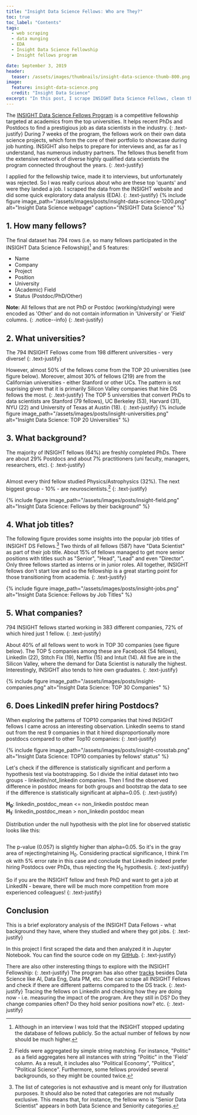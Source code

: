 ```yaml
---
title: "Insight Data Science Fellows: Who are They?"
toc: true
toc_label: "Contents"
tags:
  - web scraping
  - data munging
  - EDA
  - Insight Data Science Fellowship
  - Insight fellows program

date: September 3, 2019
header:
  teaser: /assets/images/thumbnails/insight-data-science-thumb-800.png
image:
  feature: insight-data-science.png
  credit: "Insight Data Science"
excerpt: "In this post, I scrape INSIGHT Data Science Fellows, clean the data, perform EDA and a hypothesis test via bootstrapping"
---
```


The [INSIGHT Data Science Fellows Program](https://www.insightdatascience.com) is a competitive fellowship targeted at academics from the top universities. It helps recent PhDs and Postdocs to find a prestigious job as data scientists in the industry. 
{: .text-justify}
During 7 weeks of the program,  the fellows work on their own data science projects, which form the core of their portfolio to showcase during job hunting. INSIGHT also helps to prepare for interviews and, as far as I understand, has numerous industry partners. The fellows thus benefit from the extensive network of diverse highly qualified data scientists the program connected throughout the years.
{: .text-justify}

I applied for the fellowship twice, made it to interviews, but unfortunately was rejected. So I was really curious about who are these top 'quants' and were they landed a job. I scraped the data from the INSIGHT website and did some quick exploratory data analysis (EDA). 
{: .text-justify}
{% include figure image_path="/assets/images/posts/insight-data-science-1200.png" alt="Insight Data Science webpage" caption="INSIGHT Data Science" %}


## 1. How many fellows?

The final dataset has 794 rows (i.e. so many fellows participated in the INSIGHT Data Science Fellowship)[^ft1] and 5 features:
* Name
* Company
* Project
* Position
* University
* (Academic) Field
* Status (Postdoc/PhD/Other)

<i class="far fa-sticky-note"></i> **Note:** All fellows that are not PhD or Postdoc (working/studying) were encoded as 'Other' and do not contain information in 'University' or 'Field' columns.
{: .notice--info}
{: .text-justify}


## 2. What universities?

The 794 INSIGHT Fellows come from 198 different universities - very diverse!
{: .text-justify} 
    
However, almost 50% of the fellows come from the TOP 20 universities (see figure below). Moreover, almost 30% of fellows (219) are from the Californian universities - either Stanford or other UCs. The pattern is not suprising given that it is primarily Silicon Valley companies that hire DS fellows the most. 
{: .text-justify}
The TOP 5 universities that convert PhDs to data scientists are Stanford (79 fellows), UC Berkeley (53), Harvard (31), NYU (22) and University of Texas at Austin (18).
{: .text-justify}
{% include figure image_path="/assets/images/posts/insight-universities.png" alt="Insight Data Science: TOP 20 Universities" %}

## 3. What background?

The majority of INSIGHT fellows (64%) are freshly completed PhDs. There are about 29% Postdocs and about 7% practitioners (uni faculty, managers, researchers, etc).
{: .text-justify}

<figure style="width: 40%" class="align-center">
  <img src="{{ site.url }}{{ site.baseurl }}/assets/images/posts/insight-status.png" alt="">
</figure> 

Almost every third fellow studied Physics/Astrophysics (32%). The next biggest group - 10% - are neuroscientists.[^ft2] 
{: .text-justify}

{% include figure image_path="/assets/images/posts/insight-field.png" alt="Insight Data Science: Fellows by their background" %}


## 4. What job titles?

The following figure provides some insights into the popular job titles of INSIGHT DS Fellows.[^ft3] Two thirds of all fellows (587) have "Data Scientist" as part of their job title. About 15% of fellows managed to get more senior positions with titles such as "Senior", "Head", "Lead" and even "Director". Only three fellows started as interns or in junior roles. All together, INSIGHT fellows don't start low and so the fellowship is a great starting point for those transitioning from academia. 
{: .text-justify} 

{% include figure image_path="/assets/images/posts/insight-jobs.png" alt="Insight Data Science: Fellows by Job Titles" %}

## 5. What companies?

794 INSIGHT fellows started working in 383 different companies, 72% of which hired just 1 fellow. 
{: .text-justify}

About 40% of all fellows went to work in TOP 30 companies (see figure below). The TOP 5 companies among these are Facebook (54 fellows), LinkedIn (22), Stitch Fix (19), Netflix (15) and Intuit (14). All five are in the Silicon Valley, where the demand for Data Scientist is naturally the highest. Interestingly, INSIGHT also tends to hire own graduates.
{: .text-justify} 

{% include figure image_path="/assets/images/posts/insight-companies.png" alt="Insight Data Science: TOP 30 Companies" %}


## 6. Does LinkedIN prefer hiring Postdocs?

When exploring the patterns of TOP10 companies that hired INSIGHT fellows I came across an interesting observation. LinkedIn seems to stand out from the rest 9 companies in that it hired disproportionally more postdocs compared to other Top10 companies:
{: .text-justify} 

{% include figure image_path="/assets/images/posts/insight-crosstab.png" alt="Insight Data Science: TOP10 companies by fellows' status" %}

Let's check if the difference is statistically significant and perform a hypothesis test via bootstrapping. So I divide the initial dataset into two groups - linkedin/not_linkedin companies. Then I find the observed difference in postdoc means for both groups and bootstrap the data to see if the difference is statistically significant at alpha=0.05.
{: .text-justify} 

**H<sub>0</sub>**: linkedin_postdoc_mean <= non_linkedin postdoc mean <br>
**H<sub>1</sub>**: linkedin_postdoc_mean > non_linkedin postdoc mean


Distribution under the null hypothesis with the plot line for observed statistic looks like this:

<figure style="width: 70%" class="align-center">
  <img src="{{ site.url }}{{ site.baseurl }}/assets/images/posts/insight-linkedin-H0.png" alt="">
</figure> 

The p-value (0.057) is slightly higher than alpha=0.05. So it's in the gray area of rejecting/retaining H<sub>0</sub>. Considering practical significance, I think I'm ok with 5% error rate in this case and conclude that LinkedIn indeed prefer hiring Postdocs over PhDs, thus rejecting the H<sub>0</sub> hypothesis.
{: .text-justify}

So if you are the INSIGHT fellow and fresh PhD and want to get a job at LinkedIN - beware, there will be much more competition from more experienced colleagues!
{: .text-justify}

## Conclusion

This is a brief exploratory analysis of the INSIGHT Data Fellows - what background they have, where they studied and where they got jobs. 
{: .text-justify} 

In this project I first scraped the data and then analyzed it in Jupyter Notebook. You can find the source code on my [GitHub](https://github.com/k-bosko/insight_fellows).
{: .text-justify} 

There are also other insteresting things to explore with the INSIGHT Fellowship:
{: .text-justify} 
The program has also other [tracks](https://www.insightdatascience.com/fellows) besides Data Science like AI, Data Eng, Data PM, etc. One can scrape all INSIGHT Fellows and check if there are different patterns compared to the DS track.
{: .text-justify} 
Tracing the fellows on LinkedIn and checking how they are doing now - i.e. measuring the impact of the program. Are they still in DS? Do they change companies often? Do they hold senior positions now? etc.
{: .text-justify} 
&nbsp;
&nbsp;
&nbsp;
&nbsp;


[^ft1]: Although in an interview I was told that the INSIGHT stopped updating the database of fellows publicly. So the actual number of fellows by now should be much higher. 

[^ft2]: Fields were aggregated by simple string matching. For instance, "Politic" as a field aggregates here all instances with string "Politic" in the 'Field' column. As a result, it includes also "Political Economy", "Politics", "Political Science".  Furthermore, some fellows provided several backgrounds, so they might be counted twice. 

[^ft3]: The list of categories is not exhaustive and is meant only for illustration purposes. It should also be noted that categories are not mutually exclusive. This means that, for instance, the fellow wno is "Senior Data Scientist" appears in both Data Science and Seniority categories.